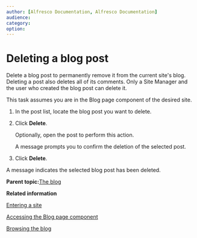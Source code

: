 ```yaml
---
author: [Alfresco Documentation, Alfresco Documentation]
audience: 
category: 
option: 
---
```


# Deleting a blog post

Delete a blog post to permanently remove it from the current site's blog. Deleting a post also deletes all of its comments. Only a Site Manager and the user who created the blog post can delete it.

This task assumes you are in the Blog page component of the desired site.

1.  In the post list, locate the blog post you want to delete.

2.  Click **Delete**.

    Optionally, open the post to perform this action.

    A message prompts you to confirm the deletion of the selected post.

3.  Click **Delete**.


A message indicates the selected blog post has been deleted.

**Parent topic:**[The blog](../concepts/blog-intro.md)

**Related information**  


[Entering a site](dashboard-site-enter.md)

[Accessing the Blog page component](blog-page-access.md)

[Browsing the blog](blog-browse.md)

